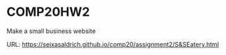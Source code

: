 # COMP20HW2
 Make a small business website
 
URL: https://seixasaldrich.github.io/comp20/assignment2/S&SEatery.html
